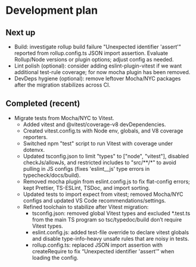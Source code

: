 # Development plan

## Next up

- Build: investigate rollup build failure "Unexpected identifier 'assert'"
  reported from rollup.config.ts JSON import assertion. Evaluate Rollup/Node
  versions or plugin options; adjust config as needed.
- Lint polish (optional): consider adding eslint-plugin-vitest if we want
  additional test-rule coverage; for now mocha plugin has been removed.
- DevDeps hygiene (optional): remove leftover Mocha/NYC packages after the
  migration stabilizes across CI.

## Completed (recent)

- Migrate tests from Mocha/NYC to Vitest.
  - Added vitest and @vitest/coverage-v8 devDependencies.
  - Created vitest.config.ts with Node env, globals, and V8 coverage reporters.
  - Switched npm "test" script to run Vitest with coverage under dotenvx.
  - Updated tsconfig.json to limit "types" to ["node", "vitest"], disabled
    checkJs/allowJs, and restricted includes to "src/**/*" to avoid pulling in
    JS configs (fixes 'eslint__js' type errors in typecheck/docs/build).
  - Removed mocha plugin from eslint.config.js to fix flat-config errors; kept
    Prettier, TS-ESLint, TSDoc, and import sorting.
  - Updated tests to import expect from vitest; removed Mocha/NYC configs and
    updated VS Code recommendations/settings.
  - Refined toolchain to stabilize after Vitest migration:
    - tsconfig.json: removed global Vitest types and excluded *.test.ts from the
      main TS program so tsc/typedoc/build don’t require Vitest types.
    - eslint.config.js: added test-file override to declare vitest globals and
      disable type-info-heavy unsafe rules that are noisy in tests.
    - rollup.config.ts: replaced JSON import assertion with createRequire to fix
      “Unexpected identifier 'assert'” when loading the config.